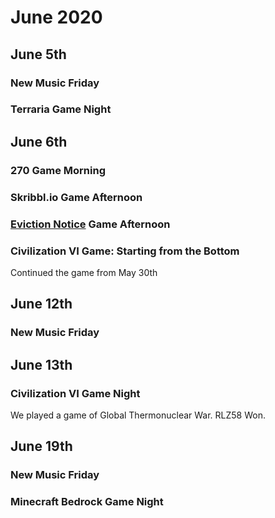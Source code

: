 # June 2020

## June 5th
### New Music Friday
### Terraria Game Night

## June 6th
### 270 Game Morning
### Skribbl.io Game Afternoon
### [Eviction Notice](https://www.roblox.com/games/2577040780/Eviction-Notice-BETA) Game Afternoon
### Civilization VI Game: Starting from the Bottom
Continued the game from May 30th

## June 12th
### New Music Friday

## June 13th
### Civilization VI Game Night
We played a game of Global Thermonuclear War. RLZ58 Won.

## June 19th
### New Music Friday
### Minecraft Bedrock Game Night
